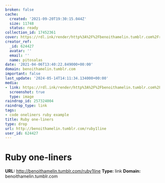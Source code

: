 ```yaml
---
broken: false
cache:
  created: '2021-09-20T19:30:15.044Z'
  size: 11748
  status: ready
collection_id: 17452361
cover: https://rdl.ink/render/http%3A%2F%2Fbenoithamelin.tumblr.com%2Fruby1line
creator_ref:
  _id: 624427
  avatar: ''
  email: ''
  name: pitosalas
date: '2021-04-06T13:40:22.849000+00:00'
domain: benoithamelin.tumblr.com
important: false
last_update: '2024-05-14T14:11:34.134000+00:00'
media:
- link: https://rdl.ink/render/http%3A%2F%2Fbenoithamelin.tumblr.com%2Fruby1line
  screenshot: true
  type: image
raindrop_id: 257324004
raindrop_type: link
tags:
- code oneliners ruby example
title: Ruby one-liners
type: drop
url: http://benoithamelin.tumblr.com/ruby1line
user_id: 624427
---
```


# Ruby one-liners

**URL:** http://benoithamelin.tumblr.com/ruby1line
**Type:** link
**Domain:** benoithamelin.tumblr.com
